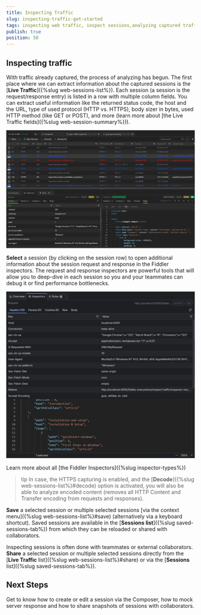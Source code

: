 ```yaml
---
title: Inspecting Traffic
slug: inspecting-traffic-get-started
tags: inspecting web traffic, inspect sessions,analyzing captured traffic, Fiddler inspectors
publish: true
position: 50
---
```


## Inspecting traffic

With traffic already captured, the process of analyzing has begun. The first place where we can extract information about the captured sessions is the [**Live Traffic**]({%slug web-sessions-list%}). Each session (a session is the request/response entry) is listed in a row with multiple column fields. You can extract useful information like the returned status code, the host and the URL, type of used protocol (HTTP vs. HTTPS), body sizer in bytes, used HTTP method (like GET or POST), and more (learn more about [the Live Traffic fields]({%slug web-session-summary%})).

![Live Traffic](../images/livetraffic/websessions/websessions-list-all.png)

**Select** a session (by clicking on the session row) to open additional information about the session request and response in the Fiddler inspectors. The request and response inspectors are powerful tools that will allow you to deep-dive in each session so you and your teammates can debug it or find performance bottlenecks. 

![Inspectors for Traffic Monitoring](../images/livetraffic/inspectors/inspectors-all.png)

Learn more about all [the Fiddler Inspectors]({%slug inspector-types%}) 

>tip In case, the HTTPS capturing is enabled, and the [**Decode**]({%slug web-sessions-list%}#decode) option is activated, you will also be able to analyze encoded content (removes all HTTP Content and Transfer encoding from requests and responses).

**Save** a selected session or multiple selected sessions [via the context menu]({%slug web-sessions-list%}#save) (alternatively via a keyboard shortcut). Saved sessions are available in the [**Sessions list**]({%slug saved-sessions-tab%}) from which they can be reloaded or shared with collaborators.

Inspecting sessions is often done with teammates or external collaborators. **Share** a selected session or multiple selected sessions directly from the [__Live Traffic__ list]({%slug web-sessions-list%}#share) or via the [__Sessions__ list]({%slug saved-sessions-tab%}).

## Next Steps

Get to know how to create or edit a session via the Composer, how to mock server response and how to share snapshots of sessions with collaborators.
